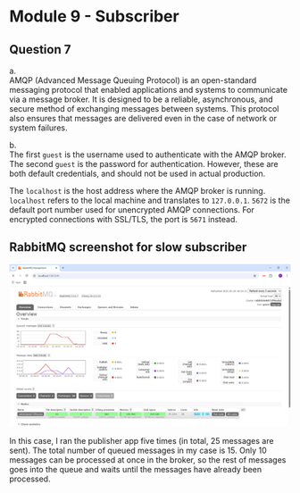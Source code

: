 # Module 9 - Subscriber
## Question 7
a.  
AMQP (Advanced Message Queuing Protocol) is an open-standard messaging protocol that enabled applications and systems to communicate via a message broker. It is designed to be a reliable, asynchronous, and secure method of exchanging messages between systems. This protocol also ensures that messages are delivered even in the case of network or system failures.

b.  
The first `guest` is the username used to authenticate with the AMQP broker. The second `guest` is the password for authentication. However, these are both default credentials, and should not be used in actual production.

The `localhost` is the host address where the AMQP broker is running. `localhost` refers to the local machine and translates to `127.0.0.1`. `5672` is the default port number used for unencrypted AMQP connections. For encrypted connections with SSL/TLS, the port is `5671` instead.

## RabbitMQ screenshot for slow subscriber
![RabbitMQ screenshot for slow subscriber](rabbitmq_slow_subscriber.png)

In this case, I ran the publisher app five times (in total, 25 messages are sent). The total number of queued messages in my case is 15. Only 10 messages can be processed at once in the broker, so the rest of messages goes into the queue and waits until the messages have already been processed.
